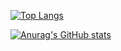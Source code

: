 [![Top Langs](https://github-readme-stats.vercel.app/api/top-langs/?username=iorn121&layout=compact&theme=onedark)](https://github.com/anuraghazra/github-readme-stats)

[![Anurag's GitHub stats](https://github-readme-stats.vercel.app/api?username=iorn121)](https://github.com/anuraghazra/github-readme-stats)
